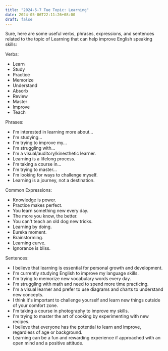 ```yaml
---
title: "2024-5-7 Tue Topic: Learning"
date: 2024-05-06T22:11:26+08:00
draft: false
---
```


Sure, here are some useful verbs, phrases, expressions, and sentences related to the topic of Learning that can help improve English speaking skills:

Verbs:
- Learn
- Study
- Practice
- Memorize
- Understand
- Absorb
- Review
- Master
- Improve
- Teach

Phrases:
- I'm interested in learning more about...
- I'm studying...
- I'm trying to improve my...
- I'm struggling with...
- I'm a visual/auditory/kinesthetic learner.
- Learning is a lifelong process.
- I'm taking a course in...
- I'm trying to master...
- I'm looking for ways to challenge myself.
- Learning is a journey, not a destination.

Common Expressions:
- Knowledge is power.
- Practice makes perfect.
- You learn something new every day.
- The more you know, the better.
- You can't teach an old dog new tricks.
- Learning by doing.
- Eureka moment.
- Brainstorming.
- Learning curve.
- Ignorance is bliss.

Sentences:
- I believe that learning is essential for personal growth and development.
- I'm currently studying English to improve my language skills.
- I'm trying to memorize new vocabulary words every day.
- I'm struggling with math and need to spend more time practicing.
- I'm a visual learner and prefer to use diagrams and charts to understand new concepts.
- I think it's important to challenge yourself and learn new things outside of your comfort zone.
- I'm taking a course in photography to improve my skills.
- I'm trying to master the art of cooking by experimenting with new recipes.
- I believe that everyone has the potential to learn and improve, regardless of age or background.
- Learning can be a fun and rewarding experience if approached with an open mind and a positive attitude.
